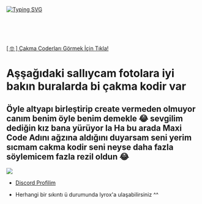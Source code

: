 [![Typing SVG](https://readme-typing-svg.herokuapp.com?font=Fira+Code&pause=1000&random=false&width=435&lines=Patlak+Botcu+Valentia)](https://git.io/typing-svg)
<br> </br>
<br> </br>
<br> </br>
<a href="#zort">[ 🤓 ] Çakma Coderları Görmek İçin Tıkla!</a>





<h1 id="zort">Aşşağıdaki sallıycam fotolara iyi bakın buralarda bi çakma kodir var </h1>
<h2>Öyle altyapı birleştirip create vermeden olmuyor canım benim öyle benim demekle 😂 sevgilim dediğin kız bana yürüyor la Ha bu arada Maxi Code Adını ağzına aldığını duyarsam seni yerim sıcmam cakma kodir seni neyse daha fazla söylemicem fazla rezil oldun 😂</h2>

<img  src="https://media.discordapp.net/attachments/1229502365149822999/1238602232887377930/Screenshot_20240510_231041.png?ex=663fe1b8&is=663e9038&hm=8802e4b94575d5aed7eb466236604e83c8479bbd06d5dbd252474c38e98e6b09&=&format=webp&quality=lossless&width=541&height=437">
 


- [Discord Profilim](https://discord.com/users/1142158141446950912)

- Herhangi bir sıkıntı ü durumunda lyrox'a ulaşabilirsiniz ^^
<br> </br>

